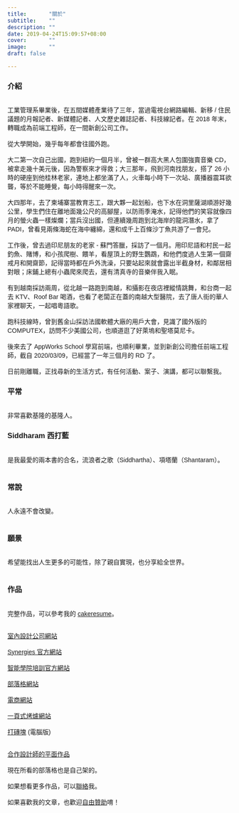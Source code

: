 ```yaml
---
title:       "關於"
subtitle:    ""
description: ""
date: 2019-04-24T15:09:57+08:00
cover:       ""
image:       ""
draft: false

---
```


<article style="font-family: 'Noto Sans TC', '微軟正黑體', sans-serif; font-weight: 300;">

<h3 class="article-h1-color">介紹</h3><br>
工業管理系畢業後，在五間媒體產業待了三年，當過電視台網路編輯、新移 / 住民議題的月報記者、新媒體記者、人文歷史雜誌記者、科技線記者。在 2018 年末，轉職成為前端工程師，在一間新創公司工作。
<br><br>
從大學開始，幾乎每年都會往國外跑。
<br><br>
大二第一次自己出國，跑到紐約一個月半，曾被一群高大黑人包圍強賣音樂 CD，被拿走幾十美元後，因為警察來才得救；大三那年，飛到河南找朋友，搭了 26 小時的硬座到他桂林老家，連地上都坐滿了人，火車每小時下一次站、廣播器震耳欲聾，等於不能睡覺，每小時得醒來一次。
<br><br>
大四那年，去了柬埔寨當教育志工，跟大夥一起划船，也下水在洞里薩湖順游好幾公里，學生們住在離地面幾公尺的高腳屋，以防雨季淹水，記得他們的笑容就像四月的螢火蟲一樣燦爛；當兵沒出國，但連續幾周跑到北海岸的龍洞潛水，拿了 PADI，曾看見兩條海蛇在海中纏綿，還和成千上百條沙丁魚共游了一會兒。
<br><br>
工作後，曾去過印尼朋友的老家 - 蘇門答臘，採訪了一個月。用印尼語和村民一起釣魚、賭博，和小孩爬樹、餵羊，看屋頂上的野生鸚鵡，和他們度過人生第一個齋戒月和開齋節，記得當時都在戶外洗澡，只要站起來就會露出半截身材，和鄰居相對眼；床鋪上總有小蟲爬來爬去，還有清真寺的音樂伴我入眠。
<br><br>
有到越南採訪兩周，從北越一路跑到南越，和攝影在夜店裡縱情跳舞，和台商一起去 KTV、Roof Bar 喝酒，也看了老闆正在蓋的南越大型醫院，去了唐人街的華人家裡聊天，一起唱粵語歌。
<br><br>
跑科技線時，曾到舊金山採訪法國軟體大廠的用戶大會，見識了國外版的 COMPUTEX，訪問不少美國公司，也順道逛了好萊塢和聖塔莫尼卡。
<br><br>
後來去了 AppWorks School 學寫前端，也順利畢業，並到新創公司擔任前端工程師，截自 2020/03/09，已經當了一年三個月的 RD 了。
<br><br>
日前剛離職，正找尋新的生活方式，有任何活動、案子、演講，都可以聯繫我。
<br>
<h3 class="article-h1-color">平常</h3><br>
非常喜歡基隆的基隆人。
<br>
<h3 class="article-h1-color">Siddharam 西打藍</h3><br>
是我最愛的兩本書的合名，流浪者之歌（Siddhartha）、項塔蘭（Shantaram）。<br><br>
<h3 class="article-h1-color">常說</h3><br>
人永遠不會改變。<br><br>
<h3 class="article-h1-color">願景</h3><br>
希望能找出人生更多的可能性，除了親自實現，也分享給全世界。<br><br>
<h3 class="article-h1-color">作品</h3><br>
完整作品，可以參考我的 <a href="https://www.cakeresume.com/me/aaa24295234" target="_blank">cakeresume</a>。<br><br>

<a href="https://designyyi.com/index.html" target="_blank">室內設計公司網站</a><br><br>
<a href="http://www.synergies.com.tw/index.html" target="_blank">Synergies 官方網站</a><br><br>
<a href="http://aicollege.sis.ai/Student" target="_blank">智能學院培訓官方網站</a><br><br>
<a href="https://frankyeah.github.io/Front-Enter/index.html" target='_blank'>部落格網站</a><br><br>
<a href="https://stylish-cowork-nafy.firebaseapp.com/" target='_blank'>電商網站</a><br><br>
<a href="https://www.ovenplus.com/" target='_blank'>一頁式烤爐網站</a><br><br>
<a href="https://frankyeah.github.io/canvas-game/">打磚塊</a> (電腦版)<br><br>

<a href="https://www.behance.net/SIANG-HUA?fbclid=IwAR1ZnMxo7gGab__tWCIF1GcTT14o7Vb6z-UkcWcA7GHO7jIgzvTCM57wqr8" target='_blank'>合作設計師的平面作品</a><br><br>
現在所看的部落格也是自己架的。<br><br>
如果想看更多作品，可以<a href="https://docs.google.com/forms/d/1yV_PjrZe4m6Vd23-4a49PlBueBLLQXH34dhqME-00GA/edit" target="_blank">聯絡</a>我。<br><br>
如果喜歡我的文章，也歡迎<a href="https://p.ecpay.com.tw/0167F" target="_blank">自由贊助</a>唷！<br><br>

<br><br><br><br>



<div >
    <a href="https://github.com/FrankYeah" target="_blank"><div style="cursor: pointer;" class="fab fa-github fa-3x"></div></a>
    <a href="mailto:aaa24295234@gmail.com" target="_blank"><div style="padding-left:20px; cursor: pointer;" class="fas fa-envelope fa-3x"></div></a>
</div>

</article>